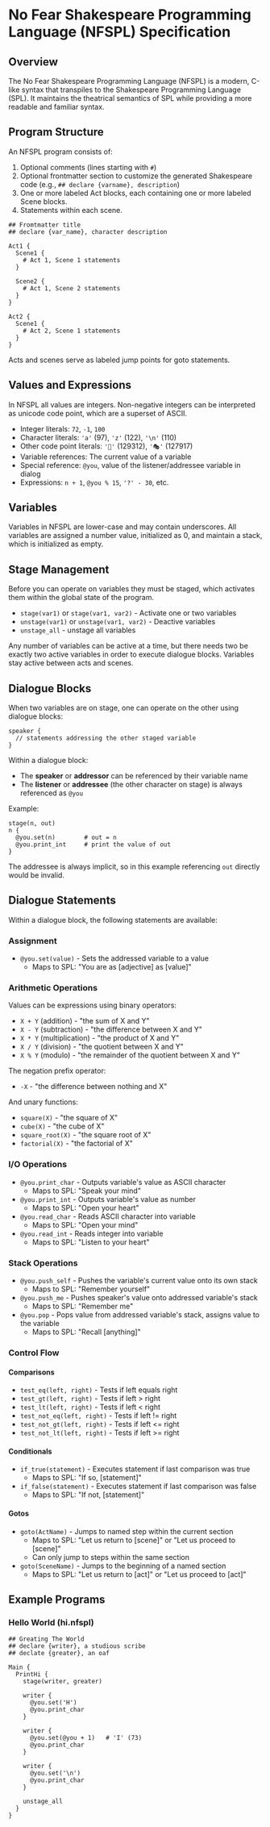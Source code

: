 # No Fear Shakespeare Programming Language (NFSPL) Specification

## Overview

The No Fear Shakespeare Programming Language (NFSPL) is a modern, C-like syntax that transpiles to the Shakespeare Programming Language (SPL). It maintains the theatrical semantics of SPL while providing a more readable and familiar syntax.

## Program Structure

An NFSPL program consists of:

1. Optional comments (lines starting with `#`)
2. Optional frontmatter section to customize the generated Shakespeare code (e.g., `## declare {varname}, description`)
3. One or more labeled Act blocks, each containing one or more labeled Scene blocks.
4. Statements within each scene.

```
## Fromtmatter title
## declare {var_name}, character description

Act1 {
  Scene1 {
    # Act 1, Scene 1 statements
  }

  Scene2 {
    # Act 1, Scene 2 statements
  }
}

Act2 {
  Scene1 {
    # Act 2, Scene 1 statements
  }
}
```

Acts and scenes serve as labeled jump points for goto statements.

## Values and Expressions

In NFSPL all values are integers. Non-negative integers can be interpreted as
unicode code point, which are a superset of ASCII.

- Integer literals: `72`, `-1`, `100`
- Character literals: `'a'` (97), `'z'` (122), `'\n'` (110)
- Other code point literals: `'🤠'` (129312), `'🎭'` (127917)
- Variable references: The current value of a variable
- Special reference: `@you`, value of the listener/addressee variable in dialog
- Expressions: `n + 1`, `@you % 15`, `'?' - 30`, etc.

## Variables

Variables in NFSPL are lower-case and may contain underscores. All variables are assigned a number value, initialized as 0, and maintain a stack, which is initialized as empty.

## Stage Management

Before you can operate on variables they must be staged, which activates them
within the global state of the program.

- `stage(var1)` or `stage(var1, var2)` - Activate one or two variables
- `unstage(var1)` or `unstage(var1, var2)` - Deactive variables
- `unstage_all` - unstage all variables

Any number of variables can be active at a time, but there needs two be exactly
two active variables in order to execute dialogue blocks. Variables stay active
between acts and scenes.

## Dialogue Blocks

When two variables are on stage, one can operate on the other using dialogue blocks:

```
speaker {
  // statements addressing the other staged variable
}
```

Within a dialogue block:

- The **speaker** or **addressor** can be referenced by their variable name
- The **listener** or **addressee** (the other character on stage) is always referenced as `@you`

Example:

```
stage(n, out)
n {
  @you.set(n)        # out = n
  @you.print_int     # print the value of out
}
```

The addressee is always implicit, so in this example referencing `out` directly would be invalid.

## Dialogue Statements

Within a dialogue block, the following statements are available:

### Assignment

- `@you.set(value)` - Sets the addressed variable to a value
  - Maps to SPL: "You are as [adjective] as [value]"

### Arithmetic Operations

Values can be expressions using binary operators:

- `X + Y` (addition) - "the sum of X and Y"
- `X - Y` (subtraction) - "the difference between X and Y"
- `X * Y` (multiplication) - "the product of X and Y"
- `X / Y` (division) - "the quotient between X and Y"
- `X % Y` (modulo) - "the remainder of the quotient between X and Y"

The negation prefix operator:

- `-X` - "the difference between nothing and X"

And unary functions:

- `square(X)` - "the square of X"
- `cube(X)` - "the cube of X"
- `square_root(X)` - "the square root of X"
- `factorial(X)` - "the factorial of X"

### I/O Operations

- `@you.print_char` - Outputs variable's value as ASCII character
  - Maps to SPL: "Speak your mind"
- `@you.print_int` - Outputs variable's value as number
  - Maps to SPL: "Open your heart"
- `@you.read_char` - Reads ASCII character into variable
  - Maps to SPL: "Open your mind"
- `@you.read_int` - Reads integer into variable
  - Maps to SPL: "Listen to your heart"

### Stack Operations

- `@you.push_self` - Pushes the variable's current value onto its own stack
  - Maps to SPL: "Remember yourself"
- `@you.push_me` - Pushes speaker's value onto addressed variable's stack
  - Maps to SPL: "Remember me"
- `@you.pop` - Pops value from addressed variable's stack, assigns value to the variable
  - Maps to SPL: "Recall [anything]"

### Control Flow

#### Comparisons

- `test_eq(left, right)` - Tests if left equals right
- `test_gt(left, right)` - Tests if left > right
- `test_lt(left, right)` - Tests if left < right
- `test_not_eq(left, right)` - Tests if left != right
- `test_not_gt(left, right)` - Tests if left <= right
- `test_not_lt(left, right)` - Tests if left >= right

#### Conditionals

- `if_true(statement)` - Executes statement if last comparison was true
  - Maps to SPL: "If so, [statement]"
- `if_false(statement)` - Executes statement if last comparison was false
  - Maps to SPL: "If not, [statement]"

#### Gotos

- `goto(ActName)` - Jumps to named step within the current section
  - Maps to SPL: "Let us return to [scene]" or "Let us proceed to [scene]"
  - Can only jump to steps within the same section
- `goto(SceneName)` - Jumps to the beginning of a named section
  - Maps to SPL: "Let us return to [act]" or "Let us proceed to [act]"

## Example Programs

### Hello World (hi.nfspl)

```
## Greating The World
## declare {writer}, a studious scribe
## declate {greater}, an oaf

Main {
  PrintHi {
    stage(writer, greater)

    writer {
      @you.set('H')
      @you.print_char
    }

    writer {
      @you.set(@you + 1)   # 'I' (73)
      @you.print_char
    }

    writer {
      @you.set('\n')
      @you.print_char
    }

    unstage_all
  }
}
```

